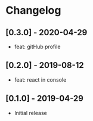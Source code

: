 # Changelog

## [0.3.0] - 2020-04-29

- feat: gitHub profile

## [0.2.0] - 2019-08-12

- feat: react in console

## [0.1.0] - 2019-04-29

- Initial release

<!-- http://keepachangelog.com/ -->
